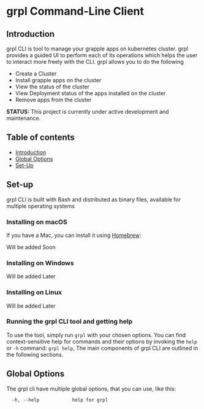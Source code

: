 # grpl Command-Line Client

## Introduction

grpl CLI is tool to manage your grapple apps on kubernetes cluster. grpl provides a guided UI to perform each of its operations which helps the user to interact more freely with the CLI. grpl allows you to do the following
- Create a Cluster
- Install grapple apps on the cluster
- View the status of the cluster
- View Deployment status of the apps installed on the cluster
- Remove apps from the cluster

**STATUS:** This project is currently under active development and maintenance.

## Table of contents

- [Introduction](#introduction)
- [Global Options](#global-options)
- [Set-Up](#set-up)
## Set-up

grpl CLI is built with Bash and distributed as binary files, available for multiple operating systems

### Installing on macOS

If you have a Mac, you can install it using [Homebrew](https://brew.sh):

Will be added Soon

### Installing on Windows

Will be added Later

### Installing on Linux

Will be added Later


### Running the grpl CLI tool and getting help

To use the tool, simply run `grpl` with your chosen options. You can find context-sensitive help for commands and their options by invoking the `help` or `-h` command:
`grpl help`,
The main components of grpl CLI are outlined in the following sections.

## Global Options

The grpl cli have multiple global options, that you can use, like this:

```
  -h, --help            help for grpl
```
